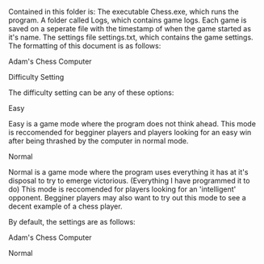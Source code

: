 Contained in this folder is:
The executable Chess.exe, which runs the program.
A folder called Logs, which contains game logs. Each game is saved on a seperate file with the timestamp of when the game started as it's name.
The settings file settings.txt, which contains the game settings. The formatting of this document is as follows:

Adam's Chess Computer

Difficulty Setting

The difficulty setting can be any of these options:

Easy

Easy is a game mode where the program does not think ahead. This mode is reccomended for begginer players and players looking for an easy win after being thrashed by the computer in normal mode.

Normal

Normal is a game mode where the program uses everything it has at it's disposal to try to emerge victorious. (Everything I have programmed it to do)
This mode is reccomended for players looking for an 'intelligent' opponent. Begginer players may also want to try out this mode to see a decent example of a chess player.

By default, the settings are as follows:

Adam's Chess Computer

Normal
